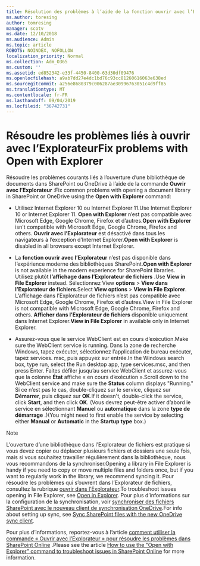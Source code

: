 ```yaml
---
title: Résolution des problèmes à l’aide de la fonction ouvrir avec l’Explorateur
ms.author: toresing
author: tomresing
manager: scotv
ms.date: 12/10/2018
ms.audience: Admin
ms.topic: article
ROBOTS: NOINDEX, NOFOLLOW
localization_priority: Normal
ms.collection: Adm_O365
ms.custom: ''
ms.assetid: ed852342-e33f-4450-8400-63d30df09476
ms.openlocfilehash: a9ab7dd27e4dc1bd76c93cc81260616063e638ed
ms.sourcegitcommit: a256e8680379c006287ae30996763051c4d9ff85
ms.translationtype: MT
ms.contentlocale: fr-FR
ms.lasthandoff: 09/04/2019
ms.locfileid: "36742731"
---
```

# <a name="fix-problems-with-open-with-explorer"></a><span data-ttu-id="eb1e6-102">Résoudre les problèmes liés à ouvrir avec l’Explorateur</span><span class="sxs-lookup"><span data-stu-id="eb1e6-102">Fix problems with Open with Explorer</span></span>

<span data-ttu-id="eb1e6-103">Résoudre les problèmes courants liés à l’ouverture d’une bibliothèque de documents dans SharePoint ou OneDrive à l’aide de la commande **Ouvrir avec l’Explorateur** :</span><span class="sxs-lookup"><span data-stu-id="eb1e6-103">Fix common problems with opening a document library in SharePoint or OneDrive using the **Open with Explorer** command:</span></span> 
  
- <span data-ttu-id="eb1e6-104">Utilisez Internet Explorer 10 ou Internet Explorer 11.</span><span class="sxs-lookup"><span data-stu-id="eb1e6-104">Use Internet Explorer 10 or Internet Explorer 11.</span></span> <span data-ttu-id="eb1e6-105">**Open with Explorer** n’est pas compatible avec Microsoft Edge, Google Chrome, Firefox et d’autres.</span><span class="sxs-lookup"><span data-stu-id="eb1e6-105">**Open with Explorer** isn't compatible with Microsoft Edge, Google Chrome, Firefox and others.</span></span> <span data-ttu-id="eb1e6-106">**Ouvrir avec l’Explorateur** est désactivé dans tous les navigateurs à l’exception d’Internet Explorer.</span><span class="sxs-lookup"><span data-stu-id="eb1e6-106">**Open with Explorer** is disabled in all browsers except Internet Explorer.</span></span> 
    
- <span data-ttu-id="eb1e6-107">La **fonction ouvrir avec l’Explorateur** n’est pas disponible dans l’expérience moderne des bibliothèques SharePoint.</span><span class="sxs-lookup"><span data-stu-id="eb1e6-107">**Open with Explorer** is not available in the modern experience for SharePoint libraries.</span></span> <span data-ttu-id="eb1e6-108">Utilisez plutôt **l’affichage dans l’Explorateur de fichiers** .</span><span class="sxs-lookup"><span data-stu-id="eb1e6-108">Use **View in File Explorer** instead.</span></span> <span data-ttu-id="eb1e6-109">Sélectionnez View **options** \> **View dans l’Explorateur de fichiers**.</span><span class="sxs-lookup"><span data-stu-id="eb1e6-109">Select **View options** \> **View in File Explorer**.</span></span> <span data-ttu-id="eb1e6-110">L’affichage dans l’Explorateur de fichiers n’est pas compatible avec Microsoft Edge, Google Chrome, Firefox et d’autres.</span><span class="sxs-lookup"><span data-stu-id="eb1e6-110">View in File Explorer is not compatible with Microsoft Edge, Google Chrome, Firefox and others.</span></span> <span data-ttu-id="eb1e6-111">**Afficher dans l’Explorateur de fichiers** disponible uniquement dans Internet Explorer.</span><span class="sxs-lookup"><span data-stu-id="eb1e6-111">**View in File Explorer** in available only in Internet Explorer.</span></span> 
    
- <span data-ttu-id="eb1e6-112">Assurez-vous que le service WebClient est en cours d’exécution.</span><span class="sxs-lookup"><span data-stu-id="eb1e6-112">Make sure the WebClient service is running.</span></span> <span data-ttu-id="eb1e6-113">Dans la zone de recherche Windows, tapez exécuter, sélectionnez l’application de bureau exécuter, tapez services. msc, puis appuyez sur entrée.</span><span class="sxs-lookup"><span data-stu-id="eb1e6-113">In the Windows search box, type run, select the Run desktop app, type services.msc, and then press Enter.</span></span> <span data-ttu-id="eb1e6-114">Faites défiler jusqu’au service WebClient et assurez-vous que la colonne **État** affiche « en cours d’exécution ».</span><span class="sxs-lookup"><span data-stu-id="eb1e6-114">Scroll down to the WebClient service and make sure the **Status** column displays "Running."</span></span> <span data-ttu-id="eb1e6-115">Si ce n’est pas le cas, double-cliquez sur le service, cliquez sur **Démarrer**, puis cliquez sur **OK**.</span><span class="sxs-lookup"><span data-stu-id="eb1e6-115">If it doesn't, double-click the service, click **Start**, and then click **OK**.</span></span> <span data-ttu-id="eb1e6-116">(Vous devrez peut-être activer d’abord le service en sélectionnant **Manuel** ou **automatique** dans la zone **type de démarrage** .)</span><span class="sxs-lookup"><span data-stu-id="eb1e6-116">(You might need to first enable the service by selecting either **Manual** or **Automatic** in the **Startup type** box.)</span></span> 
    
> [!NOTE]
> <span data-ttu-id="eb1e6-117">L’ouverture d’une bibliothèque dans l’Explorateur de fichiers est pratique si vous devez copier ou déplacer plusieurs fichiers et dossiers une seule fois, mais si vous souhaitez travailler régulièrement dans la bibliothèque, nous vous recommandons de la synchroniser.</span><span class="sxs-lookup"><span data-stu-id="eb1e6-117">Opening a library in File Explorer is handy if you need to copy or move multiple files and folders once, but if you want to regularly work in the library, we recommend syncing it.</span></span> <span data-ttu-id="eb1e6-118">Pour résoudre les problèmes qui s’ouvrent dans l’Explorateur de fichiers, consultez la rubrique [ouvrir dans l’Explorateur](https://go.microsoft.com/fwlink/?linkid=871665).</span><span class="sxs-lookup"><span data-stu-id="eb1e6-118">To troubleshoot issues opening in File Explorer, see [Open in Explorer](https://go.microsoft.com/fwlink/?linkid=871665).</span></span> <span data-ttu-id="eb1e6-119">Pour plus d’informations sur la configuration de la synchronisation, voir [synchroniser des fichiers SharePoint avec le nouveau client de synchronisation OneDrive](https://go.microsoft.com/fwlink/?linkid=871666).</span><span class="sxs-lookup"><span data-stu-id="eb1e6-119">For info about setting up sync, see [Sync SharePoint files with the new OneDrive sync client](https://go.microsoft.com/fwlink/?linkid=871666).</span></span>
  
<span data-ttu-id="eb1e6-120">Pour plus d’informations, reportez-vous à l’article [comment utiliser la commande « Ouvrir avec l’Explorateur » pour résoudre les problèmes dans SharePoint Online](https://docs.microsoft.com/sharepoint/support/lists-and-libraries/troubleshoot-issues-using-open-with-explorer) .</span><span class="sxs-lookup"><span data-stu-id="eb1e6-120">Please see the article [How to use the "Open with Explorer" command to troubleshoot issues in SharePoint Online](https://docs.microsoft.com/sharepoint/support/lists-and-libraries/troubleshoot-issues-using-open-with-explorer) for more information.</span></span> 
  

